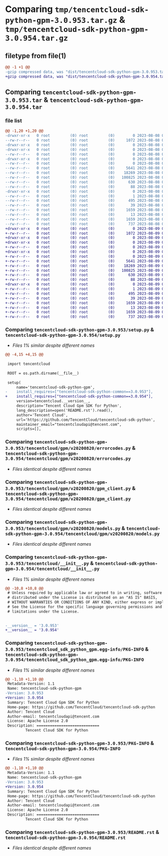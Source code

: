 # Comparing `tmp/tencentcloud-sdk-python-gpm-3.0.953.tar.gz` & `tmp/tencentcloud-sdk-python-gpm-3.0.954.tar.gz`

## filetype from file(1)

```diff
@@ -1 +1 @@
-gzip compressed data, was "dist/tencentcloud-sdk-python-gpm-3.0.953.tar", last modified: Tue Aug  8 00:25:40 2023, max compression
+gzip compressed data, was "dist/tencentcloud-sdk-python-gpm-3.0.954.tar", last modified: Wed Aug  9 00:25:48 2023, max compression
```

## Comparing `tencentcloud-sdk-python-gpm-3.0.953.tar` & `tencentcloud-sdk-python-gpm-3.0.954.tar`

### file list

```diff
@@ -1,20 +1,20 @@
-drwxr-xr-x   0 root         (0) root         (0)        0 2023-08-08 00:25:40.000000 tencentcloud-sdk-python-gpm-3.0.953/
--rw-r--r--   0 root         (0) root         (0)     1072 2023-08-08 00:25:40.000000 tencentcloud-sdk-python-gpm-3.0.953/setup.py
-drwxr-xr-x   0 root         (0) root         (0)        0 2023-08-08 00:25:40.000000 tencentcloud-sdk-python-gpm-3.0.953/tencentcloud/
-drwxr-xr-x   0 root         (0) root         (0)        0 2023-08-08 00:25:40.000000 tencentcloud-sdk-python-gpm-3.0.953/tencentcloud/gpm/
--rw-r--r--   0 root         (0) root         (0)        0 2023-08-08 00:25:40.000000 tencentcloud-sdk-python-gpm-3.0.953/tencentcloud/gpm/__init__.py
-drwxr-xr-x   0 root         (0) root         (0)        0 2023-08-08 00:25:40.000000 tencentcloud-sdk-python-gpm-3.0.953/tencentcloud/gpm/v20200820/
--rw-r--r--   0 root         (0) root         (0)        0 2023-08-08 00:25:40.000000 tencentcloud-sdk-python-gpm-3.0.953/tencentcloud/gpm/v20200820/__init__.py
--rw-r--r--   0 root         (0) root         (0)     5641 2023-08-08 00:25:40.000000 tencentcloud-sdk-python-gpm-3.0.953/tencentcloud/gpm/v20200820/errorcodes.py
--rw-r--r--   0 root         (0) root         (0)    18269 2023-08-08 00:25:40.000000 tencentcloud-sdk-python-gpm-3.0.953/tencentcloud/gpm/v20200820/gpm_client.py
--rw-r--r--   0 root         (0) root         (0)   100825 2023-08-08 00:25:40.000000 tencentcloud-sdk-python-gpm-3.0.953/tencentcloud/gpm/v20200820/models.py
--rw-r--r--   0 root         (0) root         (0)      630 2023-08-08 00:25:40.000000 tencentcloud-sdk-python-gpm-3.0.953/tencentcloud/__init__.py
--rw-r--r--   0 root         (0) root         (0)       88 2023-08-08 00:25:40.000000 tencentcloud-sdk-python-gpm-3.0.953/setup.cfg
-drwxr-xr-x   0 root         (0) root         (0)        0 2023-08-08 00:25:40.000000 tencentcloud-sdk-python-gpm-3.0.953/tencentcloud_sdk_python_gpm.egg-info/
--rw-r--r--   0 root         (0) root         (0)        1 2023-08-08 00:25:40.000000 tencentcloud-sdk-python-gpm-3.0.953/tencentcloud_sdk_python_gpm.egg-info/dependency_links.txt
--rw-r--r--   0 root         (0) root         (0)      495 2023-08-08 00:25:40.000000 tencentcloud-sdk-python-gpm-3.0.953/tencentcloud_sdk_python_gpm.egg-info/SOURCES.txt
--rw-r--r--   0 root         (0) root         (0)       39 2023-08-08 00:25:40.000000 tencentcloud-sdk-python-gpm-3.0.953/tencentcloud_sdk_python_gpm.egg-info/requires.txt
--rw-r--r--   0 root         (0) root         (0)     1659 2023-08-08 00:25:40.000000 tencentcloud-sdk-python-gpm-3.0.953/tencentcloud_sdk_python_gpm.egg-info/PKG-INFO
--rw-r--r--   0 root         (0) root         (0)       13 2023-08-08 00:25:40.000000 tencentcloud-sdk-python-gpm-3.0.953/tencentcloud_sdk_python_gpm.egg-info/top_level.txt
--rw-r--r--   0 root         (0) root         (0)     1659 2023-08-08 00:25:40.000000 tencentcloud-sdk-python-gpm-3.0.953/PKG-INFO
--rw-r--r--   0 root         (0) root         (0)      737 2023-08-08 00:25:40.000000 tencentcloud-sdk-python-gpm-3.0.953/README.rst
+drwxr-xr-x   0 root         (0) root         (0)        0 2023-08-09 00:25:48.000000 tencentcloud-sdk-python-gpm-3.0.954/
+-rw-r--r--   0 root         (0) root         (0)     1072 2023-08-09 00:25:48.000000 tencentcloud-sdk-python-gpm-3.0.954/setup.py
+drwxr-xr-x   0 root         (0) root         (0)        0 2023-08-09 00:25:48.000000 tencentcloud-sdk-python-gpm-3.0.954/tencentcloud/
+drwxr-xr-x   0 root         (0) root         (0)        0 2023-08-09 00:25:48.000000 tencentcloud-sdk-python-gpm-3.0.954/tencentcloud/gpm/
+-rw-r--r--   0 root         (0) root         (0)        0 2023-08-09 00:25:48.000000 tencentcloud-sdk-python-gpm-3.0.954/tencentcloud/gpm/__init__.py
+drwxr-xr-x   0 root         (0) root         (0)        0 2023-08-09 00:25:48.000000 tencentcloud-sdk-python-gpm-3.0.954/tencentcloud/gpm/v20200820/
+-rw-r--r--   0 root         (0) root         (0)        0 2023-08-09 00:25:48.000000 tencentcloud-sdk-python-gpm-3.0.954/tencentcloud/gpm/v20200820/__init__.py
+-rw-r--r--   0 root         (0) root         (0)     5641 2023-08-09 00:25:48.000000 tencentcloud-sdk-python-gpm-3.0.954/tencentcloud/gpm/v20200820/errorcodes.py
+-rw-r--r--   0 root         (0) root         (0)    18269 2023-08-09 00:25:48.000000 tencentcloud-sdk-python-gpm-3.0.954/tencentcloud/gpm/v20200820/gpm_client.py
+-rw-r--r--   0 root         (0) root         (0)   100825 2023-08-09 00:25:48.000000 tencentcloud-sdk-python-gpm-3.0.954/tencentcloud/gpm/v20200820/models.py
+-rw-r--r--   0 root         (0) root         (0)      630 2023-08-09 00:25:48.000000 tencentcloud-sdk-python-gpm-3.0.954/tencentcloud/__init__.py
+-rw-r--r--   0 root         (0) root         (0)       88 2023-08-09 00:25:48.000000 tencentcloud-sdk-python-gpm-3.0.954/setup.cfg
+drwxr-xr-x   0 root         (0) root         (0)        0 2023-08-09 00:25:48.000000 tencentcloud-sdk-python-gpm-3.0.954/tencentcloud_sdk_python_gpm.egg-info/
+-rw-r--r--   0 root         (0) root         (0)        1 2023-08-09 00:25:48.000000 tencentcloud-sdk-python-gpm-3.0.954/tencentcloud_sdk_python_gpm.egg-info/dependency_links.txt
+-rw-r--r--   0 root         (0) root         (0)      495 2023-08-09 00:25:48.000000 tencentcloud-sdk-python-gpm-3.0.954/tencentcloud_sdk_python_gpm.egg-info/SOURCES.txt
+-rw-r--r--   0 root         (0) root         (0)       39 2023-08-09 00:25:48.000000 tencentcloud-sdk-python-gpm-3.0.954/tencentcloud_sdk_python_gpm.egg-info/requires.txt
+-rw-r--r--   0 root         (0) root         (0)     1659 2023-08-09 00:25:48.000000 tencentcloud-sdk-python-gpm-3.0.954/tencentcloud_sdk_python_gpm.egg-info/PKG-INFO
+-rw-r--r--   0 root         (0) root         (0)       13 2023-08-09 00:25:48.000000 tencentcloud-sdk-python-gpm-3.0.954/tencentcloud_sdk_python_gpm.egg-info/top_level.txt
+-rw-r--r--   0 root         (0) root         (0)     1659 2023-08-09 00:25:48.000000 tencentcloud-sdk-python-gpm-3.0.954/PKG-INFO
+-rw-r--r--   0 root         (0) root         (0)      737 2023-08-09 00:25:48.000000 tencentcloud-sdk-python-gpm-3.0.954/README.rst
```

### Comparing `tencentcloud-sdk-python-gpm-3.0.953/setup.py` & `tencentcloud-sdk-python-gpm-3.0.954/setup.py`

 * *Files 1% similar despite different names*

```diff
@@ -4,15 +4,15 @@
 
 import tencentcloud
 
 ROOT = os.path.dirname(__file__)
 
 setup(
     name='tencentcloud-sdk-python-gpm',
-    install_requires=["tencentcloud-sdk-python-common==3.0.953"],
+    install_requires=["tencentcloud-sdk-python-common==3.0.954"],
     version=tencentcloud.__version__,
     description='Tencent Cloud Gpm SDK for Python',
     long_description=open('README.rst').read(),
     author='Tencent Cloud',
     url='https://github.com/TencentCloud/tencentcloud-sdk-python',
     maintainer_email="tencentcloudapi@tencent.com",
     scripts=[],
```

### Comparing `tencentcloud-sdk-python-gpm-3.0.953/tencentcloud/gpm/v20200820/errorcodes.py` & `tencentcloud-sdk-python-gpm-3.0.954/tencentcloud/gpm/v20200820/errorcodes.py`

 * *Files identical despite different names*

### Comparing `tencentcloud-sdk-python-gpm-3.0.953/tencentcloud/gpm/v20200820/gpm_client.py` & `tencentcloud-sdk-python-gpm-3.0.954/tencentcloud/gpm/v20200820/gpm_client.py`

 * *Files identical despite different names*

### Comparing `tencentcloud-sdk-python-gpm-3.0.953/tencentcloud/gpm/v20200820/models.py` & `tencentcloud-sdk-python-gpm-3.0.954/tencentcloud/gpm/v20200820/models.py`

 * *Files identical despite different names*

### Comparing `tencentcloud-sdk-python-gpm-3.0.953/tencentcloud/__init__.py` & `tencentcloud-sdk-python-gpm-3.0.954/tencentcloud/__init__.py`

 * *Files 1% similar despite different names*

```diff
@@ -10,8 +10,8 @@
 # Unless required by applicable law or agreed to in writing, software
 # distributed under the License is distributed on an "AS IS" BASIS,
 # WITHOUT WARRANTIES OR CONDITIONS OF ANY KIND, either express or implied.
 # See the License for the specific language governing permissions and
 # limitations under the License.
 
 
-__version__ = '3.0.953'
+__version__ = '3.0.954'
```

### Comparing `tencentcloud-sdk-python-gpm-3.0.953/tencentcloud_sdk_python_gpm.egg-info/PKG-INFO` & `tencentcloud-sdk-python-gpm-3.0.954/tencentcloud_sdk_python_gpm.egg-info/PKG-INFO`

 * *Files 1% similar despite different names*

```diff
@@ -1,10 +1,10 @@
 Metadata-Version: 1.1
 Name: tencentcloud-sdk-python-gpm
-Version: 3.0.953
+Version: 3.0.954
 Summary: Tencent Cloud Gpm SDK for Python
 Home-page: https://github.com/TencentCloud/tencentcloud-sdk-python
 Author: Tencent Cloud
 Author-email: tencentcloudapi@tencent.com
 License: Apache License 2.0
 Description: ============================
         Tencent Cloud SDK for Python
```

### Comparing `tencentcloud-sdk-python-gpm-3.0.953/PKG-INFO` & `tencentcloud-sdk-python-gpm-3.0.954/PKG-INFO`

 * *Files 1% similar despite different names*

```diff
@@ -1,10 +1,10 @@
 Metadata-Version: 1.1
 Name: tencentcloud-sdk-python-gpm
-Version: 3.0.953
+Version: 3.0.954
 Summary: Tencent Cloud Gpm SDK for Python
 Home-page: https://github.com/TencentCloud/tencentcloud-sdk-python
 Author: Tencent Cloud
 Author-email: tencentcloudapi@tencent.com
 License: Apache License 2.0
 Description: ============================
         Tencent Cloud SDK for Python
```

### Comparing `tencentcloud-sdk-python-gpm-3.0.953/README.rst` & `tencentcloud-sdk-python-gpm-3.0.954/README.rst`

 * *Files identical despite different names*

